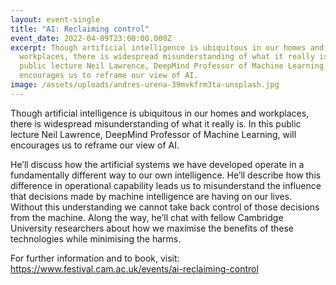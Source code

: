 ```yaml
---
layout: event-single
title: "AI: Reclaiming control"
event_date: 2022-04-09T23:00:00.000Z
excerpt: Though artificial intelligence is ubiquitous in our homes and
  workplaces, there is widespread misunderstanding of what it really is. In this
  public lecture Neil Lawrence, DeepMind Professor of Machine Learning, will
  encourages us to reframe our view of AI.
image: /assets/uploads/andres-urena-39mvkfrm3ta-unsplash.jpg
---
```

Though artificial intelligence is ubiquitous in our homes and workplaces, there is widespread misunderstanding of what it really is. In this public lecture Neil Lawrence, DeepMind Professor of Machine Learning, will encourages us to reframe our view of AI.

He’ll discuss how the artificial systems we have developed operate in a fundamentally different way to our own intelligence. He’ll describe how this difference in operational capability leads us to misunderstand the influence that decisions made by machine intelligence are having on our lives. Without this understanding we cannot take back control of those decisions from the machine. Along the way, he’ll chat with fellow Cambridge University researchers about how we maximise the benefits of these technologies while minimising the harms.

For further information and to book, visit: <https://www.festival.cam.ac.uk/events/ai-reclaiming-control>
